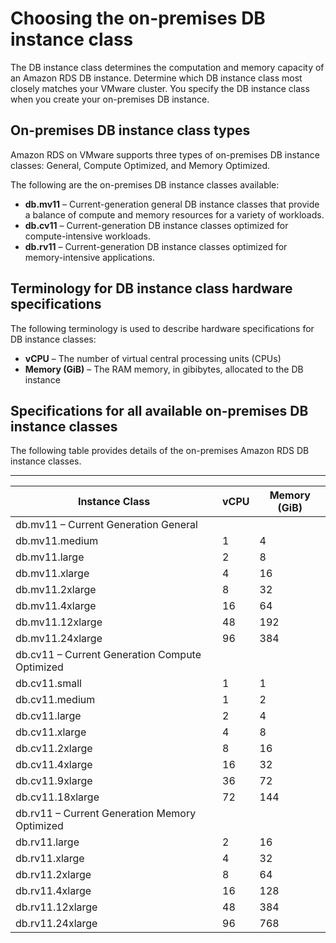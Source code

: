 # Choosing the on\-premises DB instance class<a name="db-instance-class-on-premises"></a>

The DB instance class determines the computation and memory capacity of an Amazon RDS DB instance\. Determine which DB instance class most closely matches your VMware cluster\. You specify the DB instance class when you create your on\-premises DB instance\.

## On\-premises DB instance class types<a name="db-instance-class-on-premises.types"></a>

Amazon RDS on VMware supports three types of on\-premises DB instance classes: General, Compute Optimized, and Memory Optimized\.

The following are the on\-premises DB instance classes available:
+ **db\.mv11** – Current\-generation general DB instance classes that provide a balance of compute and memory resources for a variety of workloads\. 
+ **db\.cv11** – Current\-generation DB instance classes optimized for compute\-intensive workloads\. 
+ **db\.rv11** – Current\-generation DB instance classes optimized for memory\-intensive applications\. 

## Terminology for DB instance class hardware specifications<a name="db-instance-class-on-premises.terminology"></a>

The following terminology is used to describe hardware specifications for DB instance classes:
+ **vCPU** – The number of virtual central processing units \(CPUs\)
+ **Memory \(GiB\)** – The RAM memory, in gibibytes, allocated to the DB instance

## Specifications for all available on\-premises DB instance classes<a name="db-instance-class-on-premises.summary"></a>

The following table provides details of the on\-premises Amazon RDS DB instance classes\. 


****  

| Instance Class | vCPU | Memory \(GiB\) | 
| --- | --- | --- | 
| db\.mv11 – Current Generation General | 
| db\.mv11\.medium | 1 | 4 | 
| db\.mv11\.large | 2 | 8 | 
| db\.mv11\.xlarge | 4 | 16 | 
| db\.mv11\.2xlarge | 8 | 32 | 
| db\.mv11\.4xlarge | 16 | 64 | 
| db\.mv11\.12xlarge | 48 | 192 | 
| db\.mv11\.24xlarge | 96 | 384 | 
| db\.cv11 – Current Generation Compute Optimized | 
| db\.cv11\.small | 1 | 1 | 
| db\.cv11\.medium | 1 | 2 | 
| db\.cv11\.large | 2 | 4 | 
| db\.cv11\.xlarge | 4 | 8 | 
| db\.cv11\.2xlarge | 8 | 16 | 
| db\.cv11\.4xlarge | 16 | 32 | 
| db\.cv11\.9xlarge | 36 | 72 | 
| db\.cv11\.18xlarge | 72 | 144 | 
| db\.rv11 – Current Generation Memory Optimized | 
| db\.rv11\.large | 2 | 16 | 
| db\.rv11\.xlarge | 4 | 32 | 
| db\.rv11\.2xlarge | 8 | 64 | 
| db\.rv11\.4xlarge | 16 | 128 | 
| db\.rv11\.12xlarge | 48 | 384 | 
| db\.rv11\.24xlarge | 96 | 768 | 